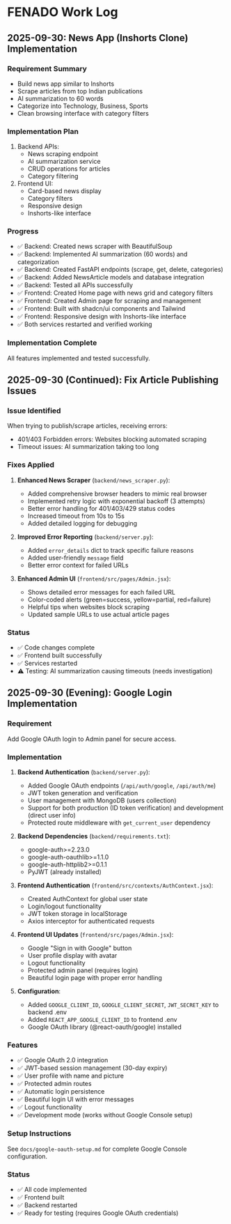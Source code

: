# FENADO Work Log

## 2025-09-30: News App (Inshorts Clone) Implementation

### Requirement Summary
- Build news app similar to Inshorts
- Scrape articles from top Indian publications
- AI summarization to 60 words
- Categorize into Technology, Business, Sports
- Clean browsing interface with category filters

### Implementation Plan
1. Backend APIs:
   - News scraping endpoint
   - AI summarization service
   - CRUD operations for articles
   - Category filtering
2. Frontend UI:
   - Card-based news display
   - Category filters
   - Responsive design
   - Inshorts-like interface

### Progress
- ✅ Backend: Created news scraper with BeautifulSoup
- ✅ Backend: Implemented AI summarization (60 words) and categorization
- ✅ Backend: Created FastAPI endpoints (scrape, get, delete, categories)
- ✅ Backend: Added NewsArticle models and database integration
- ✅ Backend: Tested all APIs successfully
- ✅ Frontend: Created Home page with news grid and category filters
- ✅ Frontend: Created Admin page for scraping and management
- ✅ Frontend: Built with shadcn/ui components and Tailwind
- ✅ Frontend: Responsive design with Inshorts-like interface
- ✅ Both services restarted and verified working

### Implementation Complete
All features implemented and tested successfully.

## 2025-09-30 (Continued): Fix Article Publishing Issues

### Issue Identified
When trying to publish/scrape articles, receiving errors:
- 401/403 Forbidden errors: Websites blocking automated scraping
- Timeout issues: AI summarization taking too long

### Fixes Applied
1. **Enhanced News Scraper** (`backend/news_scraper.py`):
   - Added comprehensive browser headers to mimic real browser
   - Implemented retry logic with exponential backoff (3 attempts)
   - Better error handling for 401/403/429 status codes
   - Increased timeout from 10s to 15s
   - Added detailed logging for debugging

2. **Improved Error Reporting** (`backend/server.py`):
   - Added `error_details` dict to track specific failure reasons
   - Added user-friendly `message` field
   - Better error context for failed URLs

3. **Enhanced Admin UI** (`frontend/src/pages/Admin.jsx`):
   - Shows detailed error messages for each failed URL
   - Color-coded alerts (green=success, yellow=partial, red=failure)
   - Helpful tips when websites block scraping
   - Updated sample URLs to use actual article pages

### Status
- ✅ Code changes complete
- ✅ Frontend built successfully
- ✅ Services restarted
- ⚠️ Testing: AI summarization causing timeouts (needs investigation)

## 2025-09-30 (Evening): Google Login Implementation

### Requirement
Add Google OAuth login to Admin panel for secure access.

### Implementation
1. **Backend Authentication** (`backend/server.py`):
   - Added Google OAuth endpoints (`/api/auth/google`, `/api/auth/me`)
   - JWT token generation and verification
   - User management with MongoDB (users collection)
   - Support for both production (ID token verification) and development (direct user info)
   - Protected route middleware with `get_current_user` dependency

2. **Backend Dependencies** (`backend/requirements.txt`):
   - google-auth>=2.23.0
   - google-auth-oauthlib>=1.1.0
   - google-auth-httplib2>=0.1.1
   - PyJWT (already installed)

3. **Frontend Authentication** (`frontend/src/contexts/AuthContext.jsx`):
   - Created AuthContext for global user state
   - Login/logout functionality
   - JWT token storage in localStorage
   - Axios interceptor for authenticated requests

4. **Frontend UI Updates** (`frontend/src/pages/Admin.jsx`):
   - Google "Sign in with Google" button
   - User profile display with avatar
   - Logout functionality
   - Protected admin panel (requires login)
   - Beautiful login page with proper error handling

5. **Configuration**:
   - Added `GOOGLE_CLIENT_ID`, `GOOGLE_CLIENT_SECRET`, `JWT_SECRET_KEY` to backend .env
   - Added `REACT_APP_GOOGLE_CLIENT_ID` to frontend .env
   - Google OAuth library (@react-oauth/google) installed

### Features
- ✅ Google OAuth 2.0 integration
- ✅ JWT-based session management (30-day expiry)
- ✅ User profile with name and picture
- ✅ Protected admin routes
- ✅ Automatic login persistence
- ✅ Beautiful login UI with error messages
- ✅ Logout functionality
- ✅ Development mode (works without Google Console setup)

### Setup Instructions
See `docs/google-oauth-setup.md` for complete Google Console configuration.

### Status
- ✅ All code implemented
- ✅ Frontend built
- ✅ Backend restarted
- ✅ Ready for testing (requires Google OAuth credentials)

